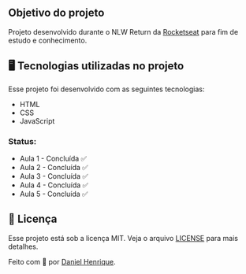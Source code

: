 ## Objetivo do projeto

Projeto desenvolvido durante o NLW Return da [Rocketseat](https://rocketseat.com.br/) para fim de estudo e conhecimento.

## 🖥️ Tecnologias utilizadas no projeto

Esse projeto foi desenvolvido com as seguintes tecnologias:

- HTML
- CSS
- JavaScript

### Status:

- Aula 1 - Concluída ✅
- Aula 2 - Concluída ✅
- Aula 3 - Concluída ✅
- Aula 4 - Concluída ✅
- Aula 5 - Concluída ✅

## 📝 Licença

Esse projeto está sob a licença MIT. Veja o arquivo [LICENSE](.github/LICENSE.md) para mais detalhes.

Feito com 🤎 por [Daniel Henrique](https://github.com/eudanielhenrique).
